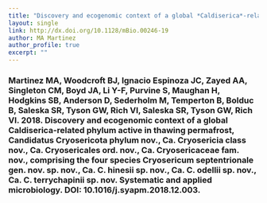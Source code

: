 ```yaml
---
title: "Discovery and ecogenomic context of a global *Caldiserica*-related phylum active in thawing permafrost, *Candidatus* Cryosericota phylum nov., *Ca.* Cryosericia class nov., *Ca.* Cryosericales ord. nov., *Ca.* Cryosericaceae fam. nov., comprising the four species *Cryosericum septentrionale* gen. nov. sp. nov., *Ca.* C. hinesii sp. nov., *Ca.* C. odellii sp. nov., *Ca.* C. terrychapinii sp. nov"
layout: single
link: http://dx.doi.org/10.1128/mBio.00246-19
author: MA Martinez
author_profile: true
excerpt: ""
---
```


### Martinez MA, Woodcroft BJ, Ignacio Espinoza JC, Zayed AA, Singleton CM, Boyd JA, Li Y-F, Purvine S, Maughan H, Hodgkins SB, Anderson D, Sederholm M, Temperton B, Bolduc B, Saleska SR, Tyson GW, Rich VI, Saleska SR, Tyson GW, Rich VI. 2018. Discovery and ecogenomic context of a global Caldiserica-related phylum active in thawing permafrost, Candidatus Cryosericota phylum nov., Ca. Cryosericia class nov., Ca. Cryosericales ord. nov., Ca. Cryosericaceae fam. nov., comprising the four species Cryosericum septentrionale gen. nov. sp. nov., Ca. C. hinesii sp. nov., Ca. C. odellii sp. nov., Ca. C. terrychapinii sp. nov. Systematic and applied microbiology. DOI: 10.1016/j.syapm.2018.12.003.
